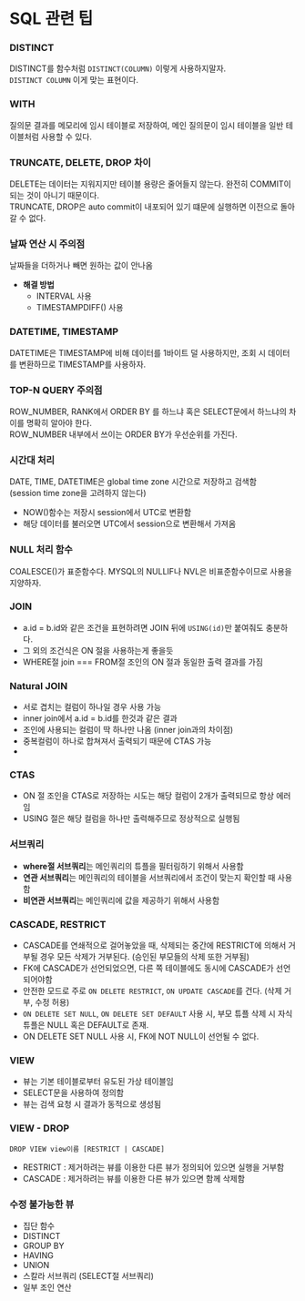 # SQL 관련 팁

### DISTINCT
DISTINCT를 함수처럼 `DISTINCT(COLUMN)` 이렇게 사용하지말자.  
`DISTINCT COLUMN` 이게 맞는 표현이다.


### WITH
질의문 결과를 메모리에 임시 테이블로 저장하여, 메인 질의문이 임시 테이블을 일반 테이블처럼 사용할 수 있다.

### TRUNCATE, DELETE, DROP 차이
DELETE는 데이터는 지워지지만 테이블 용량은 줄어들지 않는다. 완전히 COMMIT이 되는 것이 아니기 때문이다.  
TRUNCATE, DROP은 auto commit이 내포되어 있기 떄문에 실행하면 이전으로 돌아갈 수 없다.  

### 날짜 연산 시 주의점
날짜들을 더하거나 빼면 원하는 값이 안나옴  
- **해결 방법**
  - INTERVAL 사용
  - TIMESTAMPDIFF() 사용

### DATETIME, TIMESTAMP
DATETIME은 TIMESTAMP에 비해 데이터를 1바이트 덜 사용하지만, 조회 시 데이터를 변환하므로 TIMESTAMP를 사용하자.


### TOP-N QUERY 주의점
ROW_NUMBER, RANK에서 ORDER BY 를 하느냐 혹은 SELECT문에서 하느냐의 차이를 명확히 알아야 한다.  
ROW_NUMBER 내부에서 쓰이는 ORDER BY가 우선순위를 가진다.  

### 시간대 처리
DATE, TIME, DATETIME은 global time zone 시간으로 저장하고 검색함  
(session time zone을 고려하지 않는다)

- NOW()함수는 저장시 session에서 UTC로 변환함
- 해당 데이터를 불러오면 UTC에서 session으로 변환해서 가져옴

### NULL 처리 함수
COALESCE()가 표준함수다. MYSQL의 NULLIF나 NVL은 비표준함수이므로 사용을 지양하자.

### JOIN
- a.id = b.id와 같은 조건을 표현하려면 JOIN 뒤에 `USING(id)`만 붙여줘도 충분하다.
- 그 외의 조건식은 ON 절을 사용하는게 좋을듯
- WHERE절 join === FROM절 조인의 ON 절과 동일한 출력 결과를 가짐

### Natural JOIN
- 서로 겹치는 컬럼이 하나일 경우 사용 가능
- inner join에서 a.id = b.id를 한것과 같은 결과
- 조인에 사용되는 컬럼이 딱 하나만 나옴 (inner join과의 차이점)
- 중복컬럼이 하나로 합쳐져서 출력되기 때문에 CTAS 가능
- 
### CTAS
- ON 절 조인을 CTAS로 저장하는 시도는 해당 컬럼이 2개가 출력되므로 항상 에러임
- USING 절은 해당 컬럼을 하나만 출력해주므로 정상적으로 실행됨

### 서브쿼리
- **where절 서브쿼리**는 메인쿼리의 튜플을 필터링하기 위해서 사용함
- **연관 서브쿼리**는 메인쿼리의 테이블을 서브쿼리에서 조건이 맞는지 확인할 때 사용함
- **비연관 서브쿼리**는 메인쿼리에 값을 제공하기 위해서 사용함

### CASCADE, RESTRICT
- CASCADE를 연쇄적으로 걸어놓았을 때, 삭제되는 중간에 RESTRICT에 의해서 거부될 경우 모든 삭제가 거부된다. (승인된 부모들의 삭제 또한 거부됨)
- FK에 CASCADE가 선언되었으면, 다른 쪽 테이블에도 동시에 CASCADE가 선언되어야함
- 안전한 모드로 주로 `ON DELETE RESTRICT`, `ON UPDATE CASCADE`를 건다. (삭제 거부, 수정 허용)
- `ON DELETE SET NULL`, `ON DELETE SET DEFAULT` 사용 시, 부모 튜플 삭제 시 자식 튜플은 NULL 혹은 DEFAULT로 존재.
- ON DELETE SET NULL 사용 시, FK에 NOT NULL이 선언될 수 없다.

### VIEW
- 뷰는 기본 테이블로부터 유도된 가상 테이블임
- SELECT문을 사용하여 정의함
- 뷰는 검색 요청 시 결과가 동적으로 생성됨

### VIEW - DROP
```
DROP VIEW view이름 [RESTRICT | CASCADE]
```  
- RESTRICT : 제거하려는 뷰를 이용한 다른 뷰가 정의되어 있으면 실행을 거부함
- CASCADE : 제거하려는 뷰를 이용한 다른 뷰가 있으면 함께 삭제함

### 수정 불가능한 뷰
- 집단 함수
- DISTINCT
- GROUP BY
- HAVING
- UNION
- 스칼라 서브쿼리 (SELECT절 서브쿼리)
- 일부 조인 연산